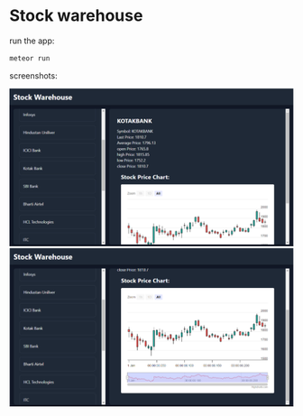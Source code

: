 # Stock warehouse
run the app:
```sh
meteor run
```
screenshots:

<img src="./pic1.PNG" />
<img src="./pic2.PNG" />